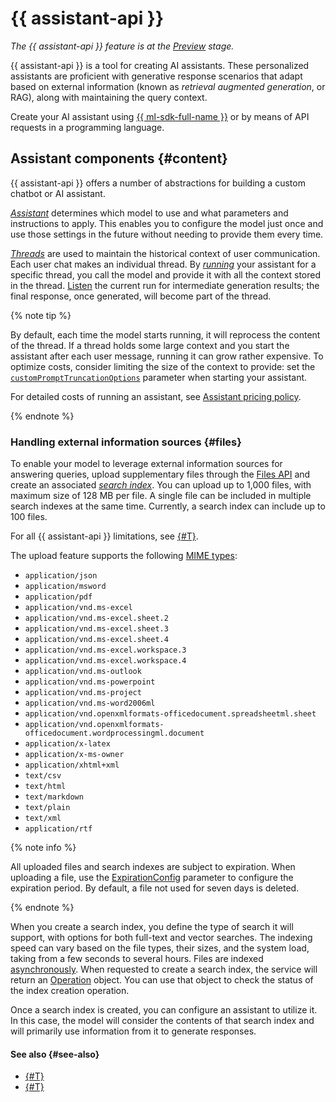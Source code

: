 # {{ assistant-api }}

_The {{ assistant-api }} feature is at the [Preview](../../../overview/concepts/launch-stages.md) stage._

{{ assistant-api }} is a tool for creating AI assistants. These personalized assistants are proficient with generative response scenarios that adapt based on external information (known as _retrieval augmented generation_, or RAG), along with maintaining the query context.

Create your AI assistant using [{{ ml-sdk-full-name }}](../../sdk/index.md) or by means of API requests in a programming language.

## Assistant components {#content}

{{ assistant-api }} offers a number of abstractions for building a custom chatbot or AI assistant. 

[_Assistant_](../../assistants/api-ref/grpc/Assistant/index.md) determines which model to use and what parameters and instructions to apply. This enables you to configure the model just once and use those settings in the future without needing to provide them every time.

[_Threads_](../../threads/api-ref/grpc/index.md) are used to maintain the historical context of user communication. Each user chat makes an individual thread. By [_running_](../../runs/api-ref/grpc/index.md) your assistant for a specific thread, you call the model and provide it with all the context stored in the thread. [Listen](../../runs/api-ref/grpc/Run/listen.md) the current run for intermediate generation results; the final response, once generated, will become part of the thread. 

{% note tip %}

By default, each time the model starts running, it will reprocess the content of the thread. If a thread holds some large context and you start the assistant after each user message, running it can grow rather expensive. To optimize costs, consider limiting the size of the context to provide: set the [`customPromptTruncationOptions`](../../runs/api-ref/grpc/Run/create.md) parameter when starting your assistant.

For detailed costs of running an assistant, see [Assistant pricing policy](../../pricing.md#rules-assistant).

{% endnote %}

### Handling external information sources {#files}

To enable your model to leverage external information sources for answering queries, upload supplementary files through the [Files API](../../files/api-ref/grpc/index.md) and create an associated [_search index_](../../searchindex/api-ref/grpc/SearchIndex/create.md). You can upload up to 1,000 files, with maximum size of 128 MB per file. A single file can be included in multiple search indexes at the same time. Currently, a search index can include up to 100 files.

For all {{ assistant-api }} limitations, see [{#T}](../limits.md).

The upload feature supports the following [MIME types](https://en.wikipedia.org/wiki/Media_type): 

* `application/json`
* `application/msword`
* `application/pdf`
* `application/vnd.ms-excel`
* `application/vnd.ms-excel.sheet.2`
* `application/vnd.ms-excel.sheet.3`
* `application/vnd.ms-excel.sheet.4`
* `application/vnd.ms-excel.workspace.3`
* `application/vnd.ms-excel.workspace.4`
* `application/vnd.ms-outlook`
* `application/vnd.ms-powerpoint`
* `application/vnd.ms-project`
* `application/vnd.ms-word2006ml`
* `application/vnd.openxmlformats-officedocument.spreadsheetml.sheet`
* `application/vnd.openxmlformats-officedocument.wordprocessingml.document`
* `application/x-latex`
* `application/x-ms-owner`
* `application/xhtml+xml`
* `text/csv`
* `text/html`
* `text/markdown`
* `text/plain`
* `text/xml`
* `application/rtf`

{% note info %}

All uploaded files and search indexes are subject to expiration. When uploading a file, use the [ExpirationConfig](../../files/api-ref/grpc/File/create.md#yandex.cloud.ai.common.ExpirationConfig) parameter to configure the expiration period. By default, a file not used for seven days is deleted.

{% endnote %}

When you create a search index, you define the type of search it will support, with options for both full-text and vector searches. The indexing speed can vary based on the file types, their sizes, and the system load, taking from a few seconds to several hours. Files are indexed [asynchronously](../index.md#working-mode). When requested to create a search index, the service will return an [Operation](../../../api-design-guide/concepts/async.md) object. You can use that object to check the status of the index creation operation.

Once a search index is created, you can configure an assistant to utilize it. In this case, the model will consider the contents of that search index and will primarily use information from it to generate responses. 

#### See also {#see-also}

* [{#T}](../../operations/assistant/create.md)
* [{#T}](../../operations/assistant/create-with-searchindex.md)